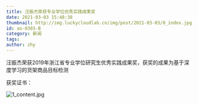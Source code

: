 ```yaml
---
title: 汪振杰荣获专业学位优秀实践成果奖
date: 2021-03-03 15:48:38
thumbnail: http://img.luckycloudlab.cn/img/post/2021-03-03/0_index.jpg
id: ao-0303-B
category: 新闻
tags:
author: zhy
---
```

汪振杰荣获2019年浙江省专业学位研究生优秀实践成果奖，获奖的成果为基于深度学习的货架商品目标检测
<!--more-->
获奖证书：

![1_content.jpg](http://img.luckycloudlab.cn/img/post/2021-03-03/1_content.jpg)